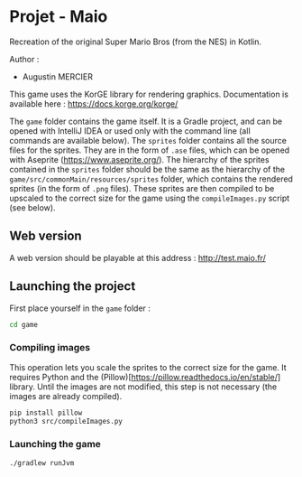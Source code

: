 # Projet - Maio

Recreation of the original Super Mario Bros (from the NES) in Kotlin.

Author :
- Augustin MERCIER

This game uses the KorGE library for rendering graphics. Documentation is available here : https://docs.korge.org/korge/

The `game` folder contains the game itself. It is a Gradle project, and can be opened with IntelliJ IDEA or used only with the command line (all commands are available below).
The `sprites` folder contains all the source files for the sprites. They are in the form of `.ase` files, which can be opened with Aseprite (https://www.aseprite.org/).
The hierarchy of the sprites contained in the `sprites` folder should be the same as the hierarchy of the `game/src/commonMain/resources/sprites` folder, which contains the rendered sprites (in the form of `.png` files). These sprites are then compiled to be upscaled to the correct size for the game using the `compileImages.py` script (see below).

## Web version

A web version should be playable at this address : http://test.maio.fr/

## Launching the project

First place yourself in the `game` folder :
```bash
cd game
```

### Compiling images
This operation lets you scale the sprites to the correct size for the game.
It requires Python and the (Pillow)[https://pillow.readthedocs.io/en/stable/] library.
Until the images are not modified, this step is not necessary (the images are already compiled).
```bash
pip install pillow
python3 src/compileImages.py
```

### Launching the game
```bash
./gradlew runJvm
```
